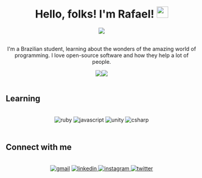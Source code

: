<div align="center"><h1>Hello, folks! I'm Rafael! <img src="https://raw.githubusercontent.com/MartinHeinz/MartinHeinz/master/wave.gif" width="30px"></h1></div>

<div align="center"><img src="https://readme-typing-svg.herokuapp.com?color=%23C9D1D9&center=verdade&vCenter=verdade&width=315&lines=Some+People+Call+It+Magic!" align="center"/></div>

<br>

<p align="center">I'm a Brazilian student, learning about the wonders of the amazing world of programming. I love open-source software and how they help a lot of people.<p>

<div align="center"><img src="https://github-readme-stats.vercel.app/api?username=rsmwall&show_icons=true&&bg_color=0d1117&&hide_border=true&&text_color=89929c&&title_color=c9d1d9"><img src="https://github-readme-stats.vercel.app/api/top-langs/?username=rsmwall&layout=compact&&bg_color=0d1117&&hide_border=true&&text_color=89929c&&title_color=c9d1d9"/></div>  

<br>

## Learning

<br>

<div align="center">
  <img src=https://img.shields.io/badge/ruby-%23CC342D.svg?style=for-the-badge&logo=ruby&logoColor=white alt="ruby" style="margin-bottom: 5px;"></a>
  <img src=https://img.shields.io/badge/javascript-%23323330.svg?style=for-the-badge&logo=javascript&logoColor=%23F7DF1E alt="javascript" style="margin-bottom: 5px;">
  <img src=https://img.shields.io/badge/unity-%23000000.svg?style=for-the-badge&logo=unity&logoColor=white alt="unity" style="margin-bottom: 5px;"></a>
  <img src=https://img.shields.io/badge/c%23-%23239120.svg?style=for-the-badge&logo=c-sharp&logoColor=white alt="csharp" style="margin-bottom: 5px;"></a>
</div>  

<br>

## Connect with me  

<br>

<div align="center">
  <a href = "mailto:rafaelrsilva.dev@gmail.com">
  <img src=https://img.shields.io/badge/Gmail-D14836?style=for-the-badge&logo=gmail&logoColor=white alt="gmail" style="margin-bottom: 5px;"></a>
  </a>
  <a href="https://linkedin.com/in/rsmwall" target="_blank">
  <img src=https://img.shields.io/badge/linkedin-%231E77B5.svg?&style=for-the-badge&logo=linkedin&logoColor=white alt=linkedin style="margin-bottom: 5px;" />
  </a>
  <a href="https://instagram.com/rsmwall" target="_blank">
  <img src=https://img.shields.io/badge/-Instagram-%23E4405F?style=for-the-badge&logo=instagram&logoColor=white alt=instagram style="margin-bottom: 5px;" />
  </a>
  <a href="https://twitter.com/rsmwall" target="_blank">
  <img src=https://img.shields.io/badge/twitter-%2300acee.svg?&style=for-the-badge&logo=twitter&logoColor=white alt=twitter style="margin-bottom: 5px;" />
  </a>  
</div>  
